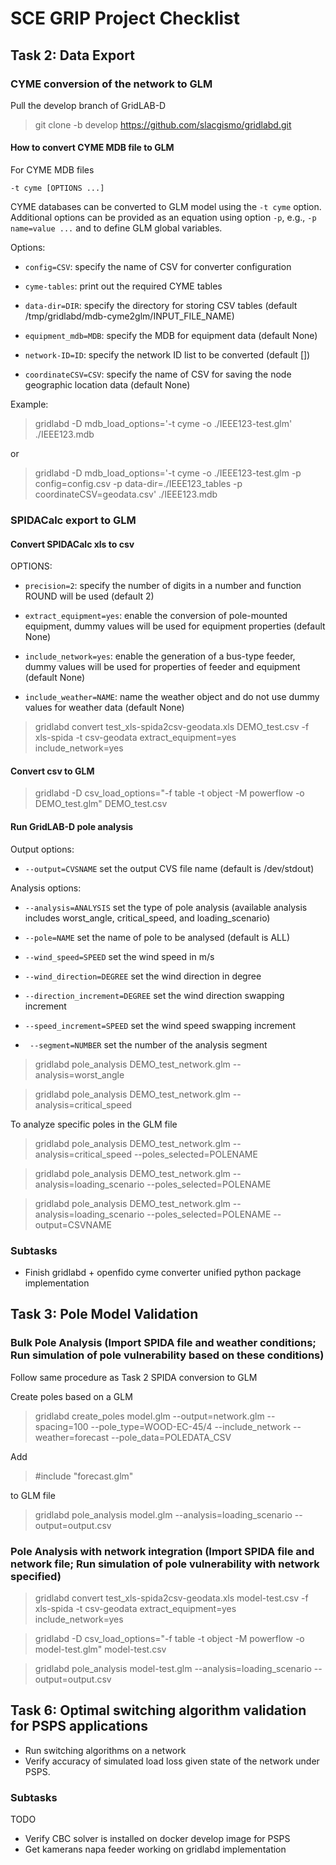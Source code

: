 # SCE GRIP Project Checklist

## Task 2: Data Export

### CYME conversion of the network to GLM

Pull the develop branch of GridLAB-D

> git clone -b develop https://github.com/slacgismo/gridlabd.git

#### How to convert CYME MDB file to GLM

For CYME MDB files

`-t cyme [OPTIONS ...]`

CYME databases can be converted to GLM model using the `-t cyme` option. Additional options can be provided as an equation using option `-p`, e.g., `-p name=value ...` and to define GLM global variables.

Options:

- `config=CSV`: specify the name of CSV for converter configuration

- `cyme-tables`: print out the required CYME tables

- `data-dir=DIR`: specify the directory for storing CSV tables (default /tmp/gridlabd/mdb-cyme2glm/INPUT_FILE_NAME)

- `equipment_mdb=MDB`: specify the MDB for equipment data (default None)

- `network-ID=ID`: specify the network ID list to be converted (default [])

- `coordinateCSV=CSV`: specify the name of CSV for saving the node geographic location data (default None)

Example:

> gridlabd -D mdb_load_options='-t cyme -o ./IEEE123-test.glm' ./IEEE123.mdb

or

> gridlabd -D mdb_load_options='-t cyme -o ./IEEE123-test.glm -p config=config.csv -p data-dir=./IEEE123_tables -p coordinateCSV=geodata.csv' ./IEEE123.mdb

### SPIDACalc export to GLM


#### Convert SPIDACalc xls to csv

OPTIONS:

- `precision=2`: specify the number of digits in a number and function ROUND will be used (default 2)

- `extract_equipment=yes`: enable the conversion of pole-mounted equipment, dummy values will be used for equipment properties (default None)

- `include_network=yes`: enable the generation of a bus-type feeder, dummy values will be used for properties of feeder and equipment (default None)

- `include_weather=NAME`: name the weather object and do not use dummy values for weather data (default None)

> gridlabd convert test_xls-spida2csv-geodata.xls DEMO_test.csv -f xls-spida -t csv-geodata extract_equipment=yes include_network=yes

#### Convert csv to GLM

> gridlabd -D csv_load_options="-f table -t object -M powerflow -o DEMO_test.glm" DEMO_test.csv

#### Run GridLAB-D pole analysis

Output options:
  
- `--output=CVSNAME`                  set the output CVS file name
                                    (default is /dev/stdout)
                                    
Analysis options:
  
- `--analysis=ANALYSIS`               set the type of pole analysis
                                    (available analysis includes worst_angle,
                                    critical_speed, and loading_scenario)

- `--pole=NAME`                       set the name of pole to be analysed
                                    (default is ALL)

- `--wind_speed=SPEED`                set the wind speed in m/s 

- `--wind_direction=DEGREE`           set the wind direction in degree 

- `--direction_increment=DEGREE`      set the wind direction swapping increment 

- `--speed_increment=SPEED`           set the wind speed swapping increment 

- `
--segment=NUMBER`                  set the number of the analysis segment 



> gridlabd pole_analysis DEMO_test_network.glm --analysis=worst_angle

> gridlabd pole_analysis DEMO_test_network.glm --analysis=critical_speed 

To analyze specific poles in the GLM file

> gridlabd pole_analysis DEMO_test_network.glm --analysis=critical_speed --poles_selected=POLENAME

> gridlabd pole_analysis DEMO_test_network.glm --analysis=loading_scenario --poles_selected=POLENAME

> gridlabd pole_analysis DEMO_test_network.glm --analysis=loading_scenario --poles_selected=POLENAME --output=CSVNAME

### Subtasks

- Finish gridlabd + openfido cyme converter unified python package implementation


## Task 3: Pole Model Validation

### Bulk Pole Analysis (Import SPIDA file and weather conditions; Run simulation of pole vulnerability based on these conditions)

Follow same procedure as Task 2 SPIDA conversion to GLM

Create poles based on a GLM

>gridlabd create_poles model.glm --output=network.glm --spacing=100 --pole_type=WOOD-EC-45/4 --include_network --weather=forecast --pole_data=POLEDATA_CSV

Add 
> #include "forecast.glm"

to GLM file

> gridlabd pole_analysis model.glm --analysis=loading_scenario --output=output.csv

### Pole Analysis with network integration (Import SPIDA file and network file; Run simulation of pole vulnerability with network specified) 

> gridlabd convert test_xls-spida2csv-geodata.xls model-test.csv -f xls-spida -t csv-geodata extract_equipment=yes include_network=yes

> gridlabd -D csv_load_options="-f table -t object -M powerflow -o model-test.glm" model-test.csv

> gridlabd pole_analysis model-test.glm --analysis=loading_scenario --output=output.csv    


## Task 6: Optimal switching algorithm validation for PSPS applications

- Run switching algorithms on a network 
- Verify accuracy of simulated load loss given state of the network under PSPS. 

### Subtasks

TODO
- Verify CBC solver is installed on docker develop image for PSPS
- Get kamerans napa feeder working on gridlabd implementation
